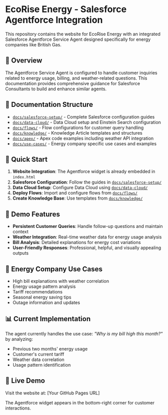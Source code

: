 # EcoRise Energy - Salesforce Agentforce Integration

This repository contains the website for EcoRise Energy with an integrated Salesforce Agentforce Service Agent designed specifically for energy companies like British Gas.

## 🎯 Overview

The Agentforce Service Agent is configured to handle customer inquiries related to energy usage, billing, and weather-related questions. This documentation provides comprehensive guidance for Salesforce Consultants to build and enhance similar agents.

## 📁 Documentation Structure

- [`docs/salesforce-setup/`](docs/salesforce-setup/) - Complete Salesforce configuration guides
- [`docs/data-cloud/`](docs/data-cloud/) - Data Cloud setup and Einstein Search configuration
- [`docs/flows/`](docs/flows/) - Flow configurations for customer query handling
- [`docs/knowledge/`](docs/knowledge/) - Knowledge Article templates and structures
- [`docs/apex/`](docs/apex/) - Apex code examples including weather API integration
- [`docs/use-cases/`](docs/use-cases/) - Energy company specific use cases and examples

## 🚀 Quick Start

1. **Website Integration**: The Agentforce widget is already embedded in `index.html`
2. **Salesforce Configuration**: Follow the guides in [`docs/salesforce-setup/`](docs/salesforce-setup/)
3. **Data Cloud Setup**: Configure Data Cloud using [`docs/data-cloud/`](docs/data-cloud/)
4. **Deploy Flows**: Import and configure flows from [`docs/flows/`](docs/flows/)
5. **Create Knowledge Base**: Use templates from [`docs/knowledge/`](docs/knowledge/)

## 🎨 Demo Features

- **Persistent Customer Queries**: Handle follow-up questions and maintain context
- **Weather Integration**: Real-time weather data for energy usage analysis
- **Bill Analysis**: Detailed explanations for energy cost variations
- **User-Friendly Responses**: Professional, helpful, and visually appealing outputs

## 🏢 Energy Company Use Cases

- High bill explanations with weather correlation
- Energy usage pattern analysis
- Tariff recommendations
- Seasonal energy saving tips
- Outage information and updates

## 📊 Current Implementation

The agent currently handles the use case: *"Why is my bill high this month?"* by analyzing:
- Previous two months' energy usage
- Customer's current tariff
- Weather data correlation
- Usage pattern identification

## 🔗 Live Demo

Visit the website at: [Your GitHub Pages URL]

The Agentforce widget appears in the bottom-right corner for customer interactions.